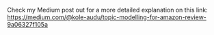 Check my Medium post out for a more detailed explanation on this link: 
https://medium.com/@kole-audu/topic-modelling-for-amazon-review-9a06327f105a